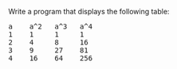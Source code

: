 Write a program that displays the following table:

<pre>
a    a^2   a^3   a^4
1    1     1     1
2    4     8     16
3    9     27    81
4    16    64    256
</pre>
